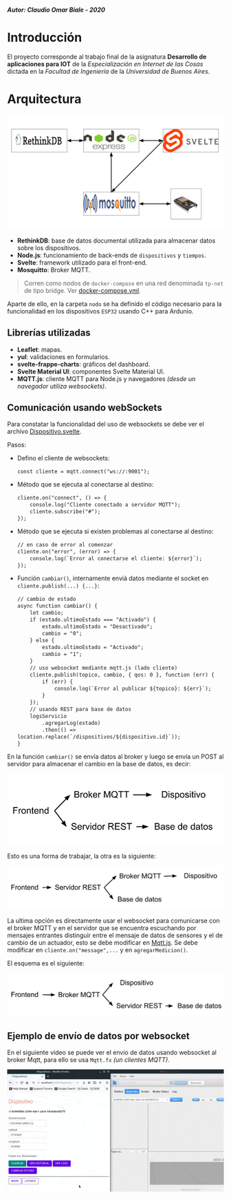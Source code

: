 ##### Autor:  Claudio Omar Biale - 2020

# Introducción

El proyecto corresponde al trabajo final de la asignatura **Desarrollo de aplicaciones para IOT** de la *Especialización en Internet de las Cosas* dictada en la *Facultad de Ingeniería* de la *Universidad de Buenos Aires*.

# Arquitectura

![](./esquema.jpg)

- **RethinkDB**: base de datos documental utilizada para almacenar datos sobre los dispositivos.
- **Node.js**: funcionamiento de back-ends de `dispositivos` y `tiempos`.
- **Svelte**: framework utilizado para el front-end.
- **Mosquitto**: Broker MQTT.

> Corren como nodos de `docker-compose` en una red denominada `tp-net` de tipo bridge. Ver [docker-compose.yml](./docker-compose.yml).

Aparte de ello, en la carpeta `nodo` se ha definido el código necesario para la funcionalidad en los dispositivos `ESP32` usando C++ para Ardunio.

## Librerías utilizadas

- **Leaflet**: mapas.
- **yul**: validaciones en formularios.
- **svelte-frappe-charts**: gráficos del dashboard.
- **Svelte Material UI**: componentes Svelte Material UI.
- **MQTT.js**: cliente MQTT para Node.js y navegadores *(desde un navegador utiliza websockets)*.

## Comunicación usando webSockets

Para constatar la funcionalidad del uso de websockets se debe ver el archivo [Dispositivo.svelte](./frontend/src/componentes/Dispositivo.svelte).

Pasos:

- Defino el cliente de websockets:
    ```
    const cliente = mqtt.connect("ws://:9001");
    ```
- Método que se ejecuta al conectarse al destino:
    ```
    cliente.on("connect", () => {
		console.log("Cliente conectado a servidor MQTT");
		cliente.subscribe("#");
	});
    ```
- Método que se ejecuta si existen problemas al conectarse al destino:
    ```
	// en caso de error al comenzar
	cliente.on("error", (error) => {
		console.log(`Error al conectarse el cliente: ${error}`);
	});
    ```
- Función `cambiar()`, internamente enviá datos mediante el socket en `cliente.publish(...) {...}`:
    ```
	// cambio de estado
	async function cambiar() {
        let cambio;
		if (estado.ultimoEstado === "Activado") {
            estado.ultimoEstado = "Desactivado";
            cambio = "0";
		} else {
            estado.ultimoEstado = "Activado";
            cambio = "1";
		}
		// uso websocket mediante mqtt.js (lado cliente)
		cliente.publish(topico, cambio, { qos: 0 }, function (err) {
			if (err) {
				console.log(`Error al publicar ${topico}: ${err}`);
			}
		});
		// usando REST para base de datos
		logsServicio
			.agregarLog(estado)
			.then(() => location.replace(`/dispositivos/${dispositivo.id}`));
	}
    ```

En la función `cambiar()` se envía datos al broker y luego se envía un POST al servidor para almacenar el cambio en la base de datos, es decir:

![](./mensajes_1.jpg)
 

Esto es una forma de trabajar, la otra es la siguiente:

![](./mensajes_2.jpg)
 

La ultima opción es directamente usar el websocket para comunicarse con el broker MQTT y en el servidor que se encuentra escuchando por mensajes entrantes distinguir entre el mensaje de datos de sensores y el de cambio de un actuador, esto se debe modificar en [Mqtt.js](./backend-dispositivos/api/mqtt/mqtt.js). Se debe modificar en `cliente.on("message",...` y en `agregarMedicion()`.

El esquema es el siguiente:

![](./mensajes_3.jpg)

## Ejemplo de envío de datos por websocket

En el siguiente video se puede ver el envio de datos usando websocket al broker Mqtt, para ello se usa `Mqtt.fx` *(un clientes MQTT)*.

![](./ejemplo_envio_ws.gif)
